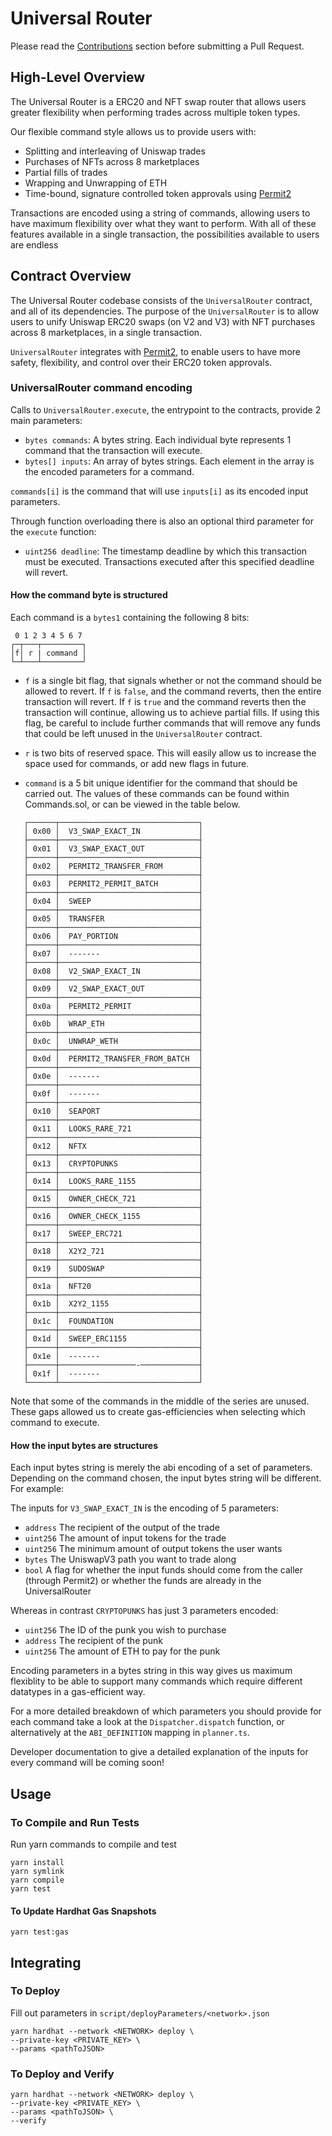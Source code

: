 # Universal Router

Please read the [Contributions](https://github.com/Uniswap/universal-router#contributions) section before submitting a Pull Request.

## High-Level Overview

The Universal Router is a ERC20 and NFT swap router that allows users greater flexibility when performing trades across multiple token types.

Our flexible command style allows us to provide users with:

- Splitting and interleaving of Uniswap trades
- Purchases of NFTs across 8 marketplaces
- Partial fills of trades
- Wrapping and Unwrapping of ETH
- Time-bound, signature controlled token approvals using [Permit2](https://github.com/uniswap-zksync/era-permit2)

Transactions are encoded using a string of commands, allowing users to have maximum flexibility over what they want to perform. With all of these features available in a single transaction, the possibilities available to users are endless

## Contract Overview

The Universal Router codebase consists of the `UniversalRouter` contract, and all of its dependencies. The purpose of the `UniversalRouter` is to allow users to unify Uniswap ERC20 swaps (on V2 and V3) with NFT purchases across 8 marketplaces, in a single transaction.

`UniversalRouter` integrates with [Permit2](https://github.com/uniswap-zksync/era-permit), to enable users to have more safety, flexibility, and control over their ERC20 token approvals.

### UniversalRouter command encoding

Calls to `UniversalRouter.execute`, the entrypoint to the contracts, provide 2 main parameters:

- `bytes commands`: A bytes string. Each individual byte represents 1 command that the transaction will execute.
- `bytes[] inputs`: An array of bytes strings. Each element in the array is the encoded parameters for a command.

`commands[i]` is the command that will use `inputs[i]` as its encoded input parameters.

Through function overloading there is also an optional third parameter for the `execute` function:

- `uint256 deadline`: The timestamp deadline by which this transaction must be executed. Transactions executed after this specified deadline will revert.

#### How the command byte is structured

Each command is a `bytes1` containing the following 8 bits:

```
 0 1 2 3 4 5 6 7
┌─┬───┬─────────┐
│f│ r | command │
└─┴───┴─────────┘
```

- `f` is a single bit flag, that signals whether or not the command should be allowed to revert. If `f` is `false`, and the command reverts, then the entire transaction will revert. If `f` is `true` and the command reverts then the transaction will continue, allowing us to achieve partial fills. If using this flag, be careful to include further commands that will remove any funds that could be left unused in the `UniversalRouter` contract.

- `r` is two bits of reserved space. This will easily allow us to increase the space used for commands, or add new flags in future.

- `command` is a 5 bit unique identifier for the command that should be carried out. The values of these commands can be found within Commands.sol, or can be viewed in the table below.

```
   ┌──────┬───────────────────────────────┐
   │ 0x00 │  V3_SWAP_EXACT_IN             │
   ├──────┼───────────────────────────────┤
   │ 0x01 │  V3_SWAP_EXACT_OUT            │
   ├──────┼───────────────────────────────┤
   │ 0x02 │  PERMIT2_TRANSFER_FROM        │
   ├──────┼───────────────────────────────┤
   │ 0x03 │  PERMIT2_PERMIT_BATCH         │
   ├──────┼───────────────────────────────┤
   │ 0x04 │  SWEEP                        │
   ├──────┼───────────────────────────────┤
   │ 0x05 │  TRANSFER                     │
   ├──────┼───────────────────────────────┤
   │ 0x06 │  PAY_PORTION                  │
   ├──────┼───────────────────────────────┤
   │ 0x07 │  -------                      │
   ├──────┼───────────────────────────────┤
   │ 0x08 │  V2_SWAP_EXACT_IN             │
   ├──────┼───────────────────────────────┤
   │ 0x09 │  V2_SWAP_EXACT_OUT            │
   ├──────┼───────────────────────────────┤
   │ 0x0a │  PERMIT2_PERMIT               │
   ├──────┼───────────────────────────────┤
   │ 0x0b │  WRAP_ETH                     │
   ├──────┼───────────────────────────────┤
   │ 0x0c │  UNWRAP_WETH                  │
   ├──────┼───────────────────────────────┤
   │ 0x0d │  PERMIT2_TRANSFER_FROM_BATCH  │
   ├──────┼───────────────────────────────┤
   │ 0x0e │  -------                      │
   ├──────┼───────────────────────────────┤
   │ 0x0f │  -------                      │
   ├──────┼───────────────────────────────┤
   │ 0x10 │  SEAPORT                      │
   ├──────┼───────────────────────────────┤
   │ 0x11 │  LOOKS_RARE_721               │
   ├──────┼───────────────────────────────┤
   │ 0x12 │  NFTX                         │
   ├──────┼───────────────────────────────┤
   │ 0x13 │  CRYPTOPUNKS                  │
   ├──────┼───────────────────────────────┤
   │ 0x14 │  LOOKS_RARE_1155              │
   ├──────┼───────────────────────────────┤
   │ 0x15 │  OWNER_CHECK_721              │
   ├──────┼───────────────────────────────┤
   │ 0x16 │  OWNER_CHECK_1155             │
   ├──────┼───────────────────────────────┤
   │ 0x17 │  SWEEP_ERC721                 │
   ├──────┼───────────────────────────────┤
   │ 0x18 │  X2Y2_721                     │
   ├──────┼───────────────────────────────┤
   │ 0x19 │  SUDOSWAP                     │
   ├──────┼───────────────────────────────┤
   │ 0x1a │  NFT20                        │
   ├──────┼───────────────────────────────┤
   │ 0x1b │  X2Y2_1155                    │
   ├──────┼───────────────────────────────┤
   │ 0x1c │  FOUNDATION                   │
   ├──────┼───────────────────────────────┤
   │ 0x1d │  SWEEP_ERC1155                │
   ├──────┼───────────────────────────────┤
   │ 0x1e │  -------                      │
   ├──────┼─────────────────-─────────────┤
   │ 0x1f │  -------                      │
   └──────┴───────────────────────────────┘
```

Note that some of the commands in the middle of the series are unused. These gaps allowed us to create gas-efficiencies when selecting which command to execute.

#### How the input bytes are structures

Each input bytes string is merely the abi encoding of a set of parameters. Depending on the command chosen, the input bytes string will be different. For example:

The inputs for `V3_SWAP_EXACT_IN` is the encoding of 5 parameters:

- `address` The recipient of the output of the trade
- `uint256` The amount of input tokens for the trade
- `uint256` The minimum amount of output tokens the user wants
- `bytes` The UniswapV3 path you want to trade along
- `bool` A flag for whether the input funds should come from the caller (through Permit2) or whether the funds are already in the UniversalRouter

Whereas in contrast `CRYPTOPUNKS` has just 3 parameters encoded:

- `uint256` The ID of the punk you wish to purchase
- `address` The recipient of the punk
- `uint256` The amount of ETH to pay for the punk

Encoding parameters in a bytes string in this way gives us maximum flexiblity to be able to support many commands which require different datatypes in a gas-efficient way.

For a more detailed breakdown of which parameters you should provide for each command take a look at the `Dispatcher.dispatch` function, or alternatively at the `ABI_DEFINITION` mapping in `planner.ts`.

Developer documentation to give a detailed explanation of the inputs for every command will be coming soon!

## Usage

### To Compile and Run Tests

Run yarn commands to compile and test

```console
yarn install
yarn symlink
yarn compile
yarn test
```

#### To Update Hardhat Gas Snapshots

```console
yarn test:gas
```

## Integrating

### To Deploy

Fill out parameters in `script/deployParameters/<network>.json`

```console
yarn hardhat --network <NETWORK> deploy \
--private-key <PRIVATE_KEY> \
--params <pathToJSON>
```

### To Deploy and Verify

```console
yarn hardhat --network <NETWORK> deploy \
--private-key <PRIVATE_KEY> \
--params <pathToJSON> \
--verify
```
